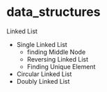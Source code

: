 # data_structures
Linked List 
- Single Linked List
  - finding Middle Node
  - Reversing Linked List
  - Finding Unique Element
- Circular Linked List
- Doubly Linked List
